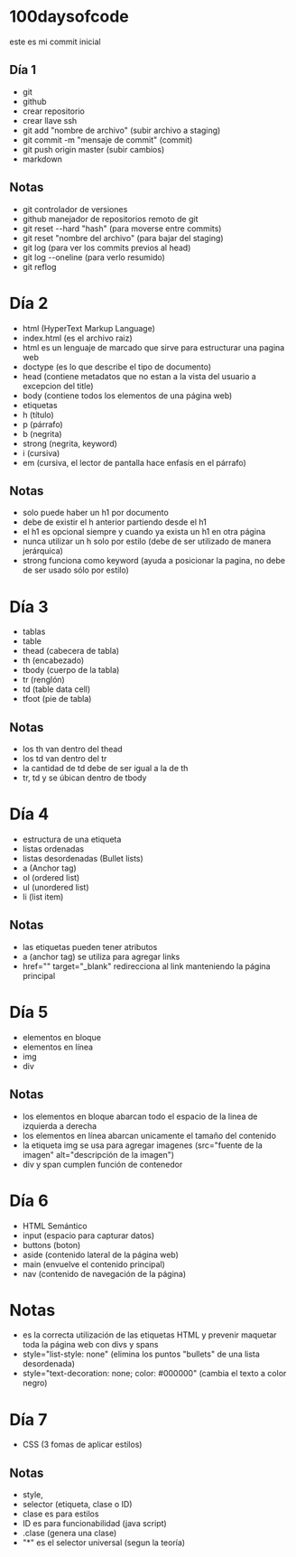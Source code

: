 # 100daysofcode

este es mi commit inicial

## Día 1

- git
- github
- crear repositorio
- crear llave ssh
- git add "nombre de archivo" (subir archivo a staging)
- git commit -m "mensaje de commit" (commit)
- git push origin master (subir cambios)
- markdown

## Notas

- git controlador de versiones
- github manejador de repositorios remoto de git
- git reset --hard "hash" (para moverse entre commits)
- git reset "nombre del archivo" (para bajar del staging)
- git log (para ver los commits previos al head)
- git log --oneline (para verlo resumido)
- git reflog

# Día 2

- html (HyperText Markup Language)
- index.html (es el archivo raiz)
- html es un lenguaje de marcado que sirve para estructurar una pagina web
- doctype (es lo que describe el tipo de documento)
- head (contiene metadatos que no estan a la vista del usuario a excepcion del title)
- body (contiene todos los elementos de una página web)
- etiquetas
- h (título)
- p (párrafo)
- b (negrita)
- strong (negrita, keyword)
- i (cursiva)
- em (cursiva, el lector de pantalla hace enfasís en el párrafo)

## Notas

- solo puede haber un h1 por documento
- debe de existir el h anterior partiendo desde el h1
- el h1 es opcional siempre y cuando ya exista un h1 en otra página
- nunca utilizar un h solo por estilo (debe de ser utilizado de manera jerárquica)
- strong funciona como keyword (ayuda a posicionar la pagina, no debe de ser usado sólo por estilo)

# Día 3

- tablas
- table
- thead (cabecera de tabla)
- th (encabezado)
- tbody (cuerpo de la tabla)
- tr (renglón)
- td (table data cell)
- tfoot (pie de tabla)

## Notas

- los th van dentro del thead
- los td van dentro del tr
- la cantidad de td debe de ser igual a la de th
- tr, td y se úbican dentro de tbody

# Día 4

- estructura de una etiqueta
- listas ordenadas
- listas desordenadas (Bullet lists)
- a (Anchor tag)
- ol (ordered list)
- ul (unordered list)
- li (list item)

## Notas

- las etiquetas pueden tener atributos
- a (anchor tag) se utiliza para agregar links
- <a>href="" target="\_blank"</a> redirecciona al link manteniendo la página principal

# Día 5

- elementos en bloque
- elementos en línea
- img
- div

## Notas

- los elementos en bloque abarcan todo el espacio de la linea de izquierda a derecha
- los elementos en línea abarcan unicamente el tamaño del contenido
- la etiqueta img se usa para agregar imagenes (src="fuente de la imagen" alt="descripción de la imagen")
- div y span cumplen función de contenedor

# Día 6

- HTML Semántico
- input (espacio para capturar datos)
- buttons (boton)
- aside (contenido lateral de la página web)
- main (envuelve el contenido principal)
- nav (contenido de navegación de la página)

# Notas

- es la correcta utilización de las etiquetas HTML y prevenir maquetar toda la página web con divs y spans
- style="list-style: none" (elimina los puntos "bullets" de una lista desordenada)
- style="text-decoration: none; color: #000000" (cambia el texto a color negro)

# Día 7

- CSS (3 fomas de aplicar estilos)

## Notas

- style,
- selector (etiqueta, clase o ID)
- clase es para estilos
- ID es para funcionabilidad (java script)
- .clase (genera una clase)
- "\*" es el selector universal (segun la teoría)
